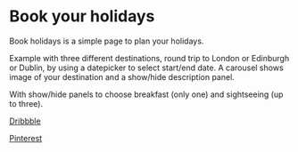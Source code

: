 # Book your holidays

Book holidays is a simple page to plan your holidays.

Example with three different destinations, round trip to London or Edinburgh or Dublin, by using a datepicker to select start/end date. A carousel shows image of your destination and a show/hide description panel.

With show/hide panels to choose breakfast (only one) and sightseeing (up to three).



[Dribbble](https://dribbble.com/shots/5043400-Book-your-holidays)

[Pinterest](https://www.pinterest.co.uk/pin/800655639979644582/)
